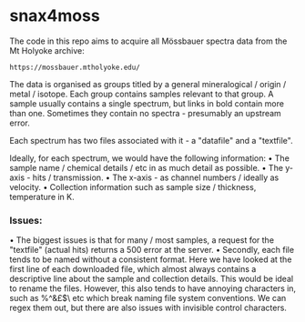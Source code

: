 # snax4moss

The code in this repo aims to acquire all Mössbauer spectra data from the Mt Holyoke archive:

```
https://mossbauer.mtholyoke.edu/
```

The data is organised as groups titled by a general mineralogical / origin / metal / isotope. Each group contains samples relevant to that group. A sample usually contains a single spectrum, but links in bold contain more than one. Sometimes they contain no spectra - presumably an upstream error.

Each spectrum has two files associated with it - a "datafile" and a "textfile".

Ideally, for each spectrum, we would have the following information:
• The sample name / chemical details / etc in as much detail as possible.
• The y-axis - hits / transmission.
• The x-axis - as channel numbers / ideally as velocity.
• Collection information such as sample size / thickness, temperature in K.

### Issues:

• The biggest issues is that for many / most samples, a request for the "textfile" (actual hits) returns a 500 error at the server.
• Secondly, each file tends to be named without a consistent format. Here we have looked at the first line of each downloaded file, which almost always contains a descriptive line about the sample and collection details. This would be ideal to rename the files. However, this also tends to have annoying characters in, such as %^&£$\ etc which break naming file system conventions. We can regex them out, but there are also issues with invisible control characters.
